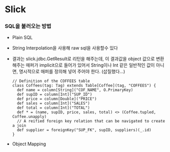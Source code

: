 # Slick
### SQL을 불러오는 방법
* Plain SQL
 * String Interpolation을 사용해 raw sql을 사용할수 있다
 * 결과는 slick.jdbc.GetResult로 리턴을 해주는데, 이 결과값을 object 값으로 변환해주는 매퍼가 implicit으로 들어가 있어서
 String이나 Int 같은 일반적인 값이 아니면, 명시적으로 매퍼를 정의해 넣어 주어야 한다. (삽질했다...)
 
       // Definition of the COFFEES table
       class Coffees(tag: Tag) extends Table[Coffee](tag, "COFFEES") {
         def name = column[String]("COF_NAME", O.PrimaryKey)
         def supID = column[Int]("SUP_ID")
         def price = column[Double]("PRICE")
         def sales = column[Int]("SALES")
         def total = column[Int]("TOTAL")
         def * = (name, supID, price, sales, total) <> (Coffee.tupled, Coffee.unapply)
         // A reified foreign key relation that can be navigated to create a join
         def supplier = foreignKey("SUP_FK", supID, suppliers)(_.id)
       } 

* Object Mapping
